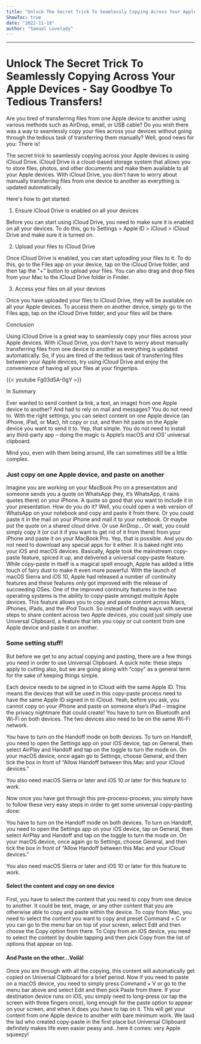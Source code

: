```yaml
---
title: "Unlock The Secret Trick To Seamlessly Copying Across Your Apple Devices - Say Goodbye To Tedious Transfers!"
ShowToc: true 
date: "2022-11-19"
author: "Samual Lovelady"
---
```

*****
# Unlock The Secret Trick To Seamlessly Copying Across Your Apple Devices - Say Goodbye To Tedious Transfers!

Are you tired of transferring files from one Apple device to another using various methods such as AirDrop, email, or USB cable? Do you wish there was a way to seamlessly copy your files across your devices without going through the tedious task of transferring them manually? Well, good news for you: There is!

The secret trick to seamlessly copying across your Apple devices is using iCloud Drive. iCloud Drive is a cloud-based storage system that allows you to store files, photos, and other documents and make them available to all your Apple devices. With iCloud Drive, you don't have to worry about manually transferring files from one device to another as everything is updated automatically.

Here's how to get started:

1. Ensure iCloud Drive is enabled on all your devices

Before you can start using iCloud Drive, you need to make sure it is enabled on all your devices. To do this, go to Settings > Apple ID > iCloud > iCloud Drive and make sure it is turned on.

2. Upload your files to iCloud Drive

Once iCloud Drive is enabled, you can start uploading your files to it. To do this, go to the Files app on your device, tap on the iCloud Drive folder, and then tap the "+" button to upload your files. You can also drag and drop files from your Mac to the iCloud Drive folder in Finder.

3. Access your files on all your devices

Once you have uploaded your files to iCloud Drive, they will be available on all your Apple devices. To access them on another device, simply go to the Files app, tap on the iCloud Drive folder, and your files will be there.

Conclusion

Using iCloud Drive is a great way to seamlessly copy your files across your Apple devices. With iCloud Drive, you don't have to worry about manually transferring files from one device to another as everything is updated automatically. So, if you are tired of the tedious task of transferring files between your Apple devices, try using iCloud Drive and enjoy the convenience of having all your files at your fingertips.

{{< youtube Fg03d5A-0gY >}} 



In Summary


Ever wanted to send content (a link, a text, an image) from one Apple device to another? And had to rely on mail and messages? You do not need to. 
With the right settings, you can select content on one Apple device (an iPhone, iPad, or Mac), hit copy or cut, and then hit paste on the Apple device you want to send it to. Yep, that simple. 
You do not need to install any third-party app – doing the magic is Apple’s macOS and iOS’ universal clipboard.







Mind you, even with them being around, life can sometimes still be a little complex.

 
### Just copy on one Apple device, and paste on another


Imagine you are working on your MacBook Pro on a presentation and someone sends you a quote on WhatsApp (hey, it’s WhatsApp, it rains quotes there) on your iPhone. A quote so good that you want to include it in your presentation. How do you do it? Well, you could open a web version of WhatsApp on your notebook and copy and paste it from there. Or you could paste it in the mail on your iPhone and mail it to your notebook. Or maybe put the quote on a shared cloud drive. Or use AirDrop…
Or wait, you could simply copy it (or cut it if you want to get rid of it from there) from your iPhone and paste it on your MacBook Pro. Yep, that is possible. And you do not need to download any special apps for it either. It is baked right into your iOS and macOS devices. Basically, Apple took the mainstream copy-paste feature, spiced it up, and delivered a universal copy-paste feature. While copy-paste in itself is a magical spell enough, Apple has added a little touch of fairy dust to make it even more powerful. With the launch of macOS Sierra and iOS 10, Apple had released a number of continuity features and these features only got improved with the release of succeeding OSes. One of the improved continuity features in the two operating systems is the ability to copy-paste amongst multiple Apple devices. 
This feature allows you to copy and paste content across Macs, iPhones, iPads, and the iPod Touch. So instead of finding ways with several steps to share content across two Apple devices, you could just simply use Universal Clipboard, a feature that lets you copy or cut content from one Apple device and paste it on another. 

 
### Some setting stuff!


But before we get to any actual copying and pasting, there are a few things you need in order to use Universal Clipboard. A quick note: these steps apply to cutting also, but we are going along with “copy” as a general term for the sake of keeping things simple. 

 

Each device needs to be signed in to iCloud with the same Apple ID. This means the devices that will be used in this copy-paste process need to have the same Apple ID signed in to iCloud. Yeah, before you ask, you cannot copy on your iPhone and paste on someone else’s iPad – imagine the privacy nightmare that could create!
You have to turn on Bluetooth and Wi-Fi on both devices. The two devices also need to be on the same Wi-Fi network.

You have to turn on the Handoff mode on both devices. To turn on Handoff, you need to open the Settings app on your iOS device, tap on General, then select AirPlay and Handoff and tap on the toggle to turn the mode on. On your macOS device, once again go to Settings, choose General, and then tick the box in front of “Allow Handoff between this Mac and your iCloud devices.”

You also need macOS Sierra or later and iOS 10 or later for this feature to work.



Now once you have got through this pre-process-process, you simply have to follow these very easy steps in order to get some universal copy-pasting done: 

 
You have to turn on the Handoff mode on both devices. To turn on Handoff, you need to open the Settings app on your iOS device, tap on General, then select AirPlay and Handoff and tap on the toggle to turn the mode on. On your macOS device, once again go to Settings, choose General, and then tick the box in front of “Allow Handoff between this Mac and your iCloud devices.”




 
You also need macOS Sierra or later and iOS 10 or later for this feature to work.
 
#### Select the content and copy on one device


First, you have to select the content that you need to copy from one device to another. It could be text, image, or any other content that you are otherwise able to copy and paste within the device. To copy from Mac, you need to select the content you want to copy and preset Command + C or you can go to the menu bar on top of your screen, select Edit and then choose the Copy option from there. To Copy from an iOS device, you need to select the content by double tapping and then pick Copy from the list of options that appear on top.

 
#### And Paste on the other…Voilà! 


Once you are through with all the copying, this content will automatically get copied on Universal Clipboard for a brief period. Now if you need to paste on a macOS device, you need to simply press Command + V or go to the menu bar above and select Edit and then pick Paste from there. If your destination device runs on iOS, you simply need to long-press (or tap the screen with three fingers once), long enough for the paste option to appear on your screen, and when it does you have to tap on it. This will get your content from one Apple device to another with bare minimum work. 
We laud the lad who created copy-paste in the first place but Universal Clipboard definitely makes life even easier peasy and…here it comes: very Apple squeezy!




